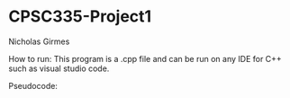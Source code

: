 # CPSC335-Project1

Nicholas Girmes

How to run:
This program is a .cpp file and can be run on any IDE for C++ such as visual studio code.

Pseudocode:
